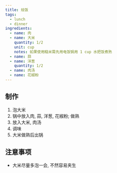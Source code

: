```yaml
---
title: 烩饭
tags:
  - lunch
  - dinner
ingredients:
  - name: 肉
  - name: 大米
    quantity: 1/2
    unit: cup
    notes: 如果使用糙米需先用电饭锅用 1 cup 水把饭煮熟
  - name: 蒜
  - name: 洋葱
    quantity: 1/2
  - name: 肉汤
  - name: 花椒粉
---
```


## 制作

1. 泡大米
2. 锅中放入肉, 蒜, 洋葱, 花椒粉; 做熟
3. 放入大米, 肉汤
4. 调味
5. 大米做熟后出锅

## 注意事项

- 大米尽量多泡一会, 不然容易夹生

